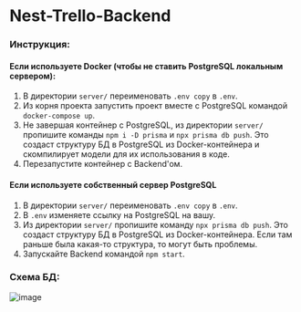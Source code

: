 # Nest-Trello-Backend
### Инструкция:
#### **Если используете Docker (чтобы не ставить PostgreSQL локальным сервером)**:
1) В директории `server/` переименовать `.env copy` в `.env`.
2) Из корня проекта запустить проект вместе с PostgreSQL командой `docker-compose up`.
3) Не завершая контейнер с PostgreSQL, из директории `server/` пропишите команды `npm i -D prisma` и `npx prisma db push`. Это создаст структуру БД в PostgreSQL из Docker-контейнера и скомпилирует модели для их использования в коде.
4) Перезапустите контейнер с Backend'ом.

#### **Если используете собственный сервер PostgreSQL**
1) В директории `server/` переименовать `.env copy` в `.env`.
2) В `.env` изменяете ссылку на PostgreSQL на вашу.
3) Из директории `server/` пропишите команду `npx prisma db push`. Это создаст структуру БД в PostgreSQL из Docker-контейнера. Если там раньше была какая-то структура, то могут быть проблемы.
4) Запускайте Backend командой `npm start`.

### Схема БД:
![image](https://github.com/user-attachments/assets/b04abaa5-e9c7-4f5b-9692-0478af0734b7)
